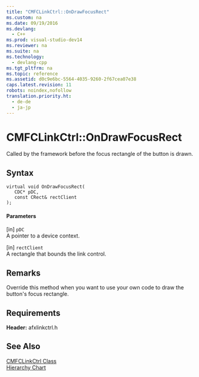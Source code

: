 ```yaml
---
title: "CMFCLinkCtrl::OnDrawFocusRect"
ms.custom: na
ms.date: 09/19/2016
ms.devlang: 
  - C++
ms.prod: visual-studio-dev14
ms.reviewer: na
ms.suite: na
ms.technology: 
  - devlang-cpp
ms.tgt_pltfrm: na
ms.topic: reference
ms.assetid: d0c9e6bc-5564-4035-9260-2f67cea07e38
caps.latest.revision: 11
robots: noindex,nofollow
translation.priority.ht: 
  - de-de
  - ja-jp
---
```

# CMFCLinkCtrl::OnDrawFocusRect
Called by the framework before the focus rectangle of the button is drawn.  
  
## Syntax  
  
```  
virtual void OnDrawFocusRect(  
   CDC* pDC,  
   const CRect& rectClient   
);  
```  
  
#### Parameters  
 [in] `pDC`  
 A pointer to a device context.  
  
 [in] `rectClient`  
 A rectangle that bounds the link control.  
  
## Remarks  
 Override this method when you want to use your own code to draw the button's focus rectangle.  
  
## Requirements  
 **Header:** afxlinkctrl.h  
  
## See Also  
 [CMFCLinkCtrl Class](../vs140/CMFCLinkCtrl-Class.md)   
 [Hierarchy Chart](../vs140/Hierarchy-Chart.md)